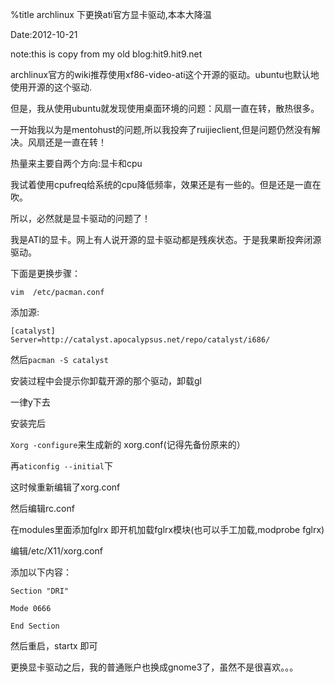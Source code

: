 %title archlinux 下更换ati官方显卡驱动,本本大降温

Date:2012-10-21


note:this is copy from my old blog:hit9.hit9.net

archlinux官方的wiki推荐使用xf86-video-ati这个开源的驱动。ubuntu也默认地使用开源的这个驱动.

但是，我从使用ubuntu就发现使用桌面环境的问题：风扇一直在转，散热很多。

一开始我以为是mentohust的问题,所以我投奔了ruijieclient,但是问题仍然没有解决。风扇还是一直在转！

热量来主要自两个方向:显卡和cpu

我试着使用cpufreq给系统的cpu降低频率，效果还是有一些的。但是还是一直在吹。

所以，必然就是显卡驱动的问题了！

我是ATI的显卡。网上有人说开源的显卡驱动都是残疾状态。于是我果断投奔闭源驱动。

下面是更换步骤：
```
vim  /etc/pacman.conf
```
添加源:
```
[catalyst]
Server=http://catalyst.apocalypsus.net/repo/catalyst/i686/
```
然后`pacman -S catalyst`

安装过程中会提示你卸载开源的那个驱动，卸载gl

一律y下去

安装完后

`Xorg -configure`来生成新的 xorg.conf(记得先备份原来的）

再`aticonfig --initial`下

这时候重新编辑了xorg.conf

然后编辑rc.conf

在modules里面添加fglrx 即开机加载fglrx模块(也可以手工加载,modprobe fglrx)

编辑/etc/X11/xorg.conf

添加以下内容：
```
Section "DRI"

Mode 0666

End Section
```
然后重启，startx 即可

更换显卡驱动之后，我的普通账户也换成gnome3了，虽然不是很喜欢。。。
